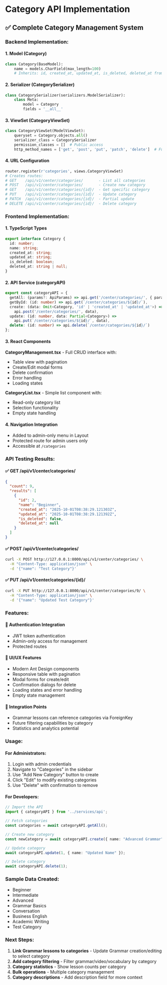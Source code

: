 # Category API Implementation

## ✅ **Complete Category Management System**

### **Backend Implementation:**

#### **1. Model (Category)**
```python
class Category(BaseModel):
    name = models.CharField(max_length=100)
    # Inherits: id, created_at, updated_at, is_deleted, deleted_at from BaseModel
```

#### **2. Serializer (CategorySerializer)**
```python
class CategorySerializer(serializers.ModelSerializer):
    class Meta:
        model = Category
        fields = '__all__'
```

#### **3. ViewSet (CategoryViewSet)**
```python
class CategoryViewSet(ModelViewSet):
    queryset = Category.objects.all()
    serializer_class = CategorySerializer
    permission_classes = []  # Public access
    http_method_names = ['get', 'post', 'put', 'patch', 'delete']  # Full CRUD
```

#### **4. URL Configuration**
```python
router.register(r'categories', views.CategoryViewSet)
# Creates routes:
# GET    /api/v1/center/categories/       - List all categories
# POST   /api/v1/center/categories/       - Create new category
# GET    /api/v1/center/categories/{id}/  - Get specific category
# PUT    /api/v1/center/categories/{id}/  - Update category
# PATCH  /api/v1/center/categories/{id}/  - Partial update
# DELETE /api/v1/center/categories/{id}/  - Delete category
```

### **Frontend Implementation:**

#### **1. TypeScript Types**
```typescript
export interface Category {
  id: number;
  name: string;
  created_at: string;
  updated_at: string;
  is_deleted: boolean;
  deleted_at: string | null;
}
```

#### **2. API Service (categoryAPI)**
```typescript
export const categoryAPI = {
  getAll: (params?: ApiParams) => api.get('/center/categories/', { params }),
  getById: (id: number) => api.get(`/center/categories/${id}/`),
  create: (data: Omit<Category, 'id' | 'created_at' | 'updated_at'>) => 
    api.post('/center/categories/', data),
  update: (id: number, data: Partial<Category>) => 
    api.put(`/center/categories/${id}/`, data),
  delete: (id: number) => api.delete(`/center/categories/${id}/`)
};
```

#### **3. React Components**

**CategoryManagement.tsx** - Full CRUD interface with:
- Table view with pagination
- Create/Edit modal forms
- Delete confirmation
- Error handling
- Loading states

**CategoryList.tsx** - Simple list component with:
- Read-only category list
- Selection functionality
- Empty state handling

#### **4. Navigation Integration**
- Added to admin-only menu in Layout
- Protected route for admin users only
- Accessible at `/categories`

### **API Testing Results:**

#### **✅ GET /api/v1/center/categories/**
```json
{
  "count": 9,
  "results": [
    {
      "id": 2,
      "name": "Beginner",
      "created_at": "2025-10-01T08:38:29.121303Z",
      "updated_at": "2025-10-01T08:38:29.121392Z",
      "is_deleted": false,
      "deleted_at": null
    }
  ]
}
```

#### **✅ POST /api/v1/center/categories/**
```bash
curl -X POST http://127.0.0.1:8000/api/v1/center/categories/ \
  -H "Content-Type: application/json" \
  -d '{"name": "Test Category"}'
```

#### **✅ PUT /api/v1/center/categories/{id}/**
```bash
curl -X PUT http://127.0.0.1:8000/api/v1/center/categories/9/ \
  -H "Content-Type: application/json" \
  -d '{"name": "Updated Test Category"}'
```

### **Features:**

#### **🔐 Authentication Integration**
- JWT token authentication
- Admin-only access for management
- Protected routes

#### **🎨 UI/UX Features**
- Modern Ant Design components
- Responsive table with pagination
- Modal forms for create/edit
- Confirmation dialogs for delete
- Loading states and error handling
- Empty state management

#### **🔗 Integration Points**
- Grammar lessons can reference categories via ForeignKey
- Future filtering capabilities by category
- Statistics and analytics potential

### **Usage:**

#### **For Administrators:**
1. Login with admin credentials
2. Navigate to "Categories" in the sidebar
3. Use "Add New Category" button to create
4. Click "Edit" to modify existing categories
5. Use "Delete" with confirmation to remove

#### **For Developers:**
```typescript
// Import the API
import { categoryAPI } from '../services/api';

// Fetch categories
const categories = await categoryAPI.getAll();

// Create new category
const newCategory = await categoryAPI.create({ name: "Advanced Grammar" });

// Update category
await categoryAPI.update(1, { name: "Updated Name" });

// Delete category
await categoryAPI.delete(1);
```

### **Sample Data Created:**
- Beginner
- Intermediate  
- Advanced
- Grammar Basics
- Conversation
- Business English
- Academic Writing
- Test Category

### **Next Steps:**
1. **Link Grammar lessons to categories** - Update Grammar creation/editing to select category
2. **Add category filtering** - Filter grammar/video/vocabulary by category
3. **Category statistics** - Show lesson counts per category
4. **Bulk operations** - Multiple category management
5. **Category descriptions** - Add description field for more context